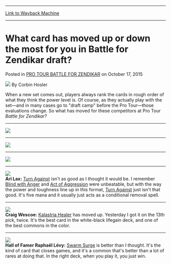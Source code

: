 
---
[Link to Wayback Machine](https://web.archive.org/web/20151019233207/http://magic.wizards.com/en/events/coverage/ptbfz/quick-question-what-card-has-moved-or-down-most-you-battle-zendikar-draft-2015-10)

[_metadata_:author]:- "Corbin Hosler"
[_metadata_:description]:- "When a new set comes out, players always rank the cards in rough order of what they think the power level is. Of course, as they actually play with the set—and in many cases go to `draft camp` before the Pro Tour—those evaluations change. So what has moved for these competitors at Pro Tour Battle for Zendikar?"
[_metadata_:generator]:- "Drupal 7 (http://drupal.org)"
[_metadata_:node]:- "817686"
[_metadata_:publish_date]:- "2015-10-17"
[_metadata_:source]:- "div-main-content"
[_metadata_:title]:- "What card has moved up or down the most for you in Battle for Zendikar draft?"
[_metadata_:wayback_capture_timestamp]:- "2015-10-19 23:32:07"
[_metadata_:wayback_raw_url]:- "https://web.archive.org/web/20151019233207id_/http://magic.wizards.com/en/events/coverage/ptbfz/quick-question-what-card-has-moved-or-down-most-you-battle-zendikar-draft-2015-10"
[_metadata_:wayback_url]:- "http://magic.wizards.com/en/events/coverage/ptbfz/quick-question-what-card-has-moved-or-down-most-you-battle-zendikar-draft-2015-10"
---


What card has moved up or down the most for you in Battle for Zendikar draft?
=============================================================================



 Posted in [PRO TOUR BATTLE FOR ZENDIKAR](/en/events/coverage/ptbfz)
 on October 17, 2015 






![](https://media.magic.wizards.com/styles/auth_small/public/images/person/hosler.jpg)
By Corbin Hosler










When a new set comes out, players always rank the cards in rough order of what they think the power level is. Of course, as they actually play with the set—and in many cases go to "draft camp" before the Pro Tour—those evaluations change. So what has moved for these competitors at Pro Tour *Battle for Zendikar?*




---

![](https://media.wizards.com/2015/events/ptbfz/qq_mowshowitz.jpg)  





---

![](https://media.wizards.com/2015/events/ptbfz/qq_parke.jpg)  





---

![](https://media.wizards.com/2015/events/ptbfz/qq_rubin.jpg)  





---

![](https://media.wizards.com/2015/events/ptbfz/qq_lax.jpg)  
**Ari Lax:** [Turn Against](http://gatherer.wizards.com/Pages/Card/Details.aspx?name=Turn+Against) isn't as good as I thought it would be. I remember [Blind with Anger](http://gatherer.wizards.com/Pages/Card/Details.aspx?name=Blind+with+Anger) and [Act of Aggression](http://gatherer.wizards.com/Pages/Card/Details.aspx?name=Act+of+Aggression) were unbeatable, but with the way the power and toughness line up in this format, [Turn Against](http://gatherer.wizards.com/Pages/Card/Details.aspx?name=Turn+Against) just isn't that good. It's five mana and it usually just acts as a conditional removal spell.




---

![](https://media.wizards.com/2015/events/ptbfz/qq_wescoe.jpg)  
**Craig Wescoe:** [Kalastria Healer](http://gatherer.wizards.com/Pages/Card/Details.aspx?name=Kalastria+Healer) has moved up. Yesterday I got it on the 13th pick, twice. It's the best card in the white-black lifegain deck, and one of the best commons in the color.




---

![](https://media.wizards.com/2015/events/ptbfz/qq_levy.jpg)  
**Hall of Famer Raphaël Lévy:** [Swarm Surge](http://gatherer.wizards.com/Pages/Card/Details.aspx?name=Swarm+Surge) is better than I thought. It's the kind of card that closes games, and it's a common that's better than a lot of rares at doing that. In the right deck, when you play it, you just win.







